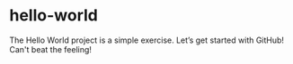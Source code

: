 # hello-world
The Hello World project is a simple exercise. Let’s get started with GitHub!
Can't beat the feeling!
